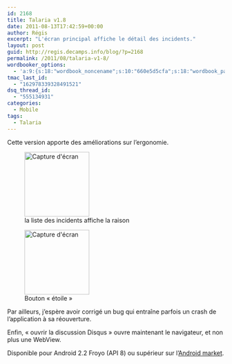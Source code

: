 ```yaml
---
id: 2168
title: Talaria v1.8
date: 2011-08-13T17:42:59+00:00
author: Régis
excerpt: "L'écran principal affiche le détail des incidents."
layout: post
guid: http://regis.decamps.info/blog/?p=2168
permalink: /2011/08/talaria-v1-8/
wordbooker_options:
  - 'a:9:{s:18:"wordbook_noncename";s:10:"660e5d5cfa";s:18:"wordbook_page_post";s:4:"-100";s:18:"wordbook_orandpage";s:1:"2";s:23:"wordbook_default_author";s:1:"1";s:23:"wordbook_extract_length";s:3:"256";s:19:"wordbook_actionlink";s:3:"300";s:18:"wordbook_attribute";s:0:"";s:29:"wordbooker_status_update_text";s:33:"New blog post :  %title% - %link%";s:17:"wordbook_new_post";s:1:"1";}'
tmac_last_id:
  - "162978339328491521"
dsq_thread_id:
  - "555134931"
categories:
  - Mobile
tags:
  - Talaria
---
```

Cette version apporte des améliorations sur l’ergonomie.

<div id='gallery-8' class='gallery galleryid-2168 gallery-columns-3 gallery-size-thumbnail'>
  <figure class='gallery-item'> 
  
  <div class='gallery-icon portrait'>
    <a href='http://regis.decamps.info/blog/2011/08/talaria-v1-8/device_list_with_reason/'><img width="150" height="150" src="http://regis.decamps.info/blog/wp-content/uploads/2011/08/device_list_with_reason-150x150.png" class="attachment-thumbnail size-thumbnail" alt="Capture d&#039;écran" aria-describedby="gallery-8-2169" /></a>
  </div><figcaption class='wp-caption-text gallery-caption' id='gallery-8-2169'> la liste des incidents affiche la raison </figcaption></figure><figure class='gallery-item'> 
  
  <div class='gallery-icon portrait'>
    <a href='http://regis.decamps.info/blog/2011/08/talaria-v1-8/device_fav_lignes/'><img width="150" height="150" src="http://regis.decamps.info/blog/wp-content/uploads/2011/08/device_fav_lignes-150x150.png" class="attachment-thumbnail size-thumbnail" alt="Capture d&#039;écran" aria-describedby="gallery-8-2170" /></a>
  </div><figcaption class='wp-caption-text gallery-caption' id='gallery-8-2170'> Bouton « étoile » </figcaption></figure>
</div>

Par ailleurs, j’espère avoir corrigé un bug qui entraîne parfois un crash de l’application à sa réouverture.

Enfin, « ouvrir la discussion Disqus » ouvre maintenant le navigateur, et non plus une WebView.

Disponible pour Android 2.2 Froyo (API 8) ou supérieur sur l’[Android market](http://goo.gl/ZPHlR "Android market - Talaria").
